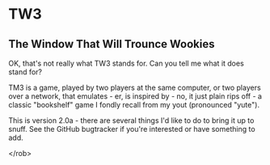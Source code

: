 TW3
===

The Window That Will Trounce Wookies
------------------------------------

OK, that's not really what TW3 stands for. Can you tell me what it does stand for?

TM3 is a game, played by two players at the same computer, or two players over a network,
that emulates - er, is inspired by - no, it just plain rips off - a classic "bookshelf" 
game I fondly recall from my yout (pronounced "yute").

This is version 2.0a - there are several things I'd like to do to bring it up to snuff.
See the GitHub bugtracker if you're interested or have something to add.

 &lt;/rob>

